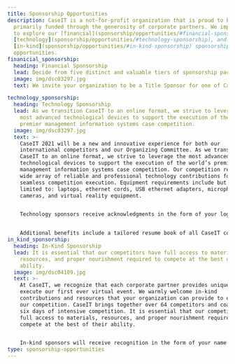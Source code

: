 ```yaml
---
title: Sponsorship Opportunities
description: CaseIT is a not-for-profit organization that is proud to be
  primarily funded through the generosity of corporate partners. We implore you
  to explore our [financial](sponsorship/opportunities/#financial-sponsorship),
  [technology](sponsorship/opportunities/#technology-sponsorship), and
  [in-kind](sponsorship/opportunities/#in-kind-sponsorship) sponsorship
  opportunities.
finanicial_sponsorship:
  heading: Financial Sponsorship
  lead: Decide from five distinct and valuable tiers of sponsorship packages, meticulously designed to provide a wide variety of touchpoints with competitors, faculty advisors, the CaseIT Organizing Committee, and industry professionals throughout the competition week.
  image: img/dsc03297.jpg
  text: We invite your organization to be a Title Sponsor for one of CaseIT’s Signature Events. Our Title Sponsors have the unique opportunity to make the largest impression on our international competitors by supporting them during the most memorable moments of CaseIT. Through sponsoring our Signature Events, your organization will receive the opportunity to gain the greatest exposure to our local and international attendees while truly becoming an integral part of the CaseIT experience. Opportunities are available at the Wildcard Round Presentations, Final Presentations and Awards Ceremony.

technology_sponsorship:
  heading: Technology Sponsorship
  lead: As we transition CaseIT to an online format, we strive to leverage the
    most advanced technological devices to support the execution of the world’s
    premier management information systems case competition.
  image: img/dsc03297.jpg
  text: >-
    CaseIT 2021 will be a new and innovative experience for both our
    international competitors and our Organizing Committee. As we transition
    CaseIT to an online format, we strive to leverage the most advanced
    technological devices to support the execution of the world’s premier
    management information systems case competition. Our competition requires a
    wide array of reliable and professional technology contributions for a
    seamless competition execution. Equipment requirements include but are not
    limited to: laptops, ethernet cords, USB ethernet adapters, microphones,
    cameras, and virtual reality equipment. 


    Technology sponsors receive acknowledgments in the form of your logo and name on the CaseIT website, social media, event program, and our online competition platform.


    Additional benefits include a tailored resume book of all CaseIT competitors and Organizing Committee, invitations to the synchronous CaseIT Awards Banquet, and the opportunity to judge CaseIT Preliminary and Final Presentations. Based on the value of the equipment provided, an appropriate sponsorship tier will be allocated to technology sponsors. Sponsors can further customize their contribution with our sponsorship team.
in_kind_sponsorship:
  heading: In-Kind Sponsorship
  lead: It is essential that our competitors have full access to materials,
    resources, and proper nourishment required to compete at the best of their
    ability.
  image: img/dsc04109.jpg
  text: >-
    At CaseIT, we recognize that each corporate partner provides unique value to
    execute our first ever virtual event. We warmly welcome in-kind
    contributions and resources that your organization can provide to enhance
    our competition. CaseIT brings together over 64 competitors and coaches over
    six days of intensive competition. It is essential that our competitors have
    full access to materials, resources, and proper nourishment required to
    compete at the best of their ability.


    In-kind sponsors will receive recognition in the form of your name and hyperlink on the CaseIT website and online platform. Additional benefits include your company name in our signature event program, and interactions with your product itself during competition week. A general list of sponsorship opportunities are detailed below, but our team will graciously accept any other types of in-kind contributions.
type: sponsorship-opportunities
---
```

